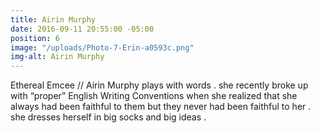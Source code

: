```yaml
---
title: Airin Murphy
date: 2016-09-11 20:55:00 -05:00
position: 6
image: "/uploads/Photo-7-Erin-a0593c.png"
img-alt: Airin Murphy
---
```


Ethereal Emcee // Airin Murphy plays with words . she recently broke up with “proper” English Writing Conventions when she realized that she always had been faithful to them but they never had been faithful to her . she dresses herself in big socks and big ideas . 
